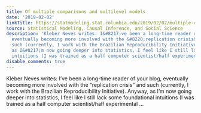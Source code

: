 ```yaml
---
title: Of multiple comparisons and multilevel models
date: '2019-02-02'
linkTitle: https://statmodeling.stat.columbia.edu/2019/02/02/multiple-comparisons-multilevel-models/
source: Statistical Modeling, Causal Inference, and Social Science
description: 'Kleber Neves writes: I&#8217;ve been a long-time reader of your blog,
  eventually becoming more involved with the &#8220;replication crisis&#8221; and
  such (currently, I work with the Brazilian Reproducibility Initiative). Anyway,
  as I&#8217;m now going deeper into statistics, I feel like I still lack some foundational
  intuitions (I was trained as a half computer scientist/half experimental ...'
disable_comments: true
---
```

Kleber Neves writes: I&#8217;ve been a long-time reader of your blog, eventually becoming more involved with the &#8220;replication crisis&#8221; and such (currently, I work with the Brazilian Reproducibility Initiative). Anyway, as I&#8217;m now going deeper into statistics, I feel like I still lack some foundational intuitions (I was trained as a half computer scientist/half experimental ...